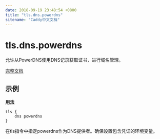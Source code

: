 ```yaml
---
date: 2018-09-19 23:48:54 +0800
title: "tls.dns.powerdns"
sitename: "Caddy中文文档"
---
```


# tls.dns.powerdns

允许从PowerDNS使用DNS记录获取证书，进行域名管理。

[完整文档](https://github.com/caddyserver/dnsproviders/blob/master/README.md)

## 示例

__用法__

```caddy
tls {
    dns powerdns
}
```

在tls指令中指定powerdns作为DNS提供者。确保设置包含凭证的环境变量。
